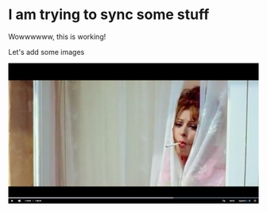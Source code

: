 # I am trying to sync some stuff

Wowwwwww, this is working!

Let's add some images

<img src='assets/test-img.png'>

